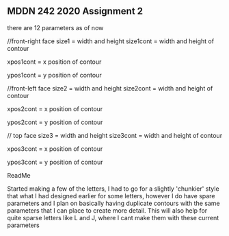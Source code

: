 ## MDDN 242 2020 Assignment 2

there are 12 parameters as of now

 //front-right face
 size1 = width and height
 size1cont = width and height of contour

 xpos1cont = x position of contour

 ypos1cont = y position of contour

//front-left face
 size2 = width and height
 size2cont = width and height of contour

 xpos2cont = x position of contour

 ypos2cont = y position of contour

// top face
 size3 = width and height
 size3cont = width and height of contour

 xpos3cont = x position of contour

 ypos3cont = y position of contour

ReadMe

Started making a few of the letters, I had to go for a slightly 'chunkier' style that what I had designed earlier for some letters, however I do have spare parameters and I plan on basically having duplicate contours with the same parameters that I can place to create more detail. This will also help for quite sparse letters like L and J, where I cant make them with these current parameters